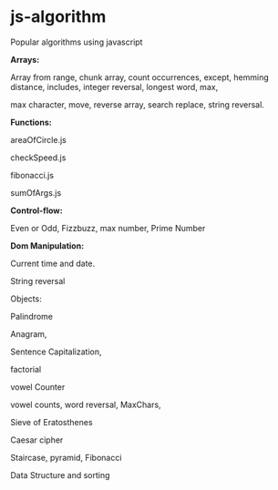 # js-algorithm

Popular algorithms using javascript

**Arrays:**

Array from range, chunk array, count occurrences, except, hemming distance, includes, integer reversal, longest word, max, 

max character, move, reverse array, search replace, string reversal.

**Functions:**

areaOfCircle.js	

checkSpeed.js	

fibonacci.js	

sumOfArgs.js


**Control-flow:**

Even or Odd, Fizzbuzz, max number, Prime Number

**Dom Manipulation:**

Current time and date.

String reversal

Objects:

Palindrome

Anagram,

Sentence Capitalization,

factorial 



vowel Counter



 vowel counts, word reversal, MaxChars,

Sieve of Eratosthenes

Caesar cipher

Staircase, pyramid, Fibonacci

Data Structure and sorting
